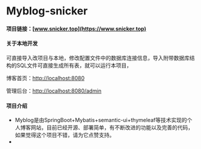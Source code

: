 # Myblog-snicker

#### 项目链接：[www.snicker.top](https://www.snicker.top)

#### 关于本地开发

可直接导入改项目与本地，修改配置文件中的数据库连接信息，导入附带数据库结构的SQL文件可直接生成所有表，就可以运行本项目，

博客首页：[http://localhost:8080](http://localhost:8080)

管理后台：[http://localhost:8080/admin](http://localhost:8080/admin)

#### 项目介绍

- Myblog是由SpringBoot+Mybatis+semantic-ui+thymeleaf等技术实现的个人博客网站，目前已经开源、部署简单，有不断改进的功能以及完善的代码，如果觉得这个项目不错，请为它点赞支持。
- 





